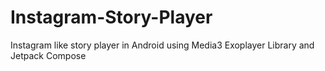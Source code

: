 # Instagram-Story-Player
Instagram like story player in Android using Media3 Exoplayer Library and Jetpack Compose 
